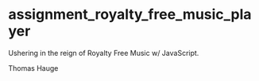 # assignment_royalty_free_music_player
Ushering in the reign of Royalty Free Music w/ JavaScript.

Thomas Hauge
